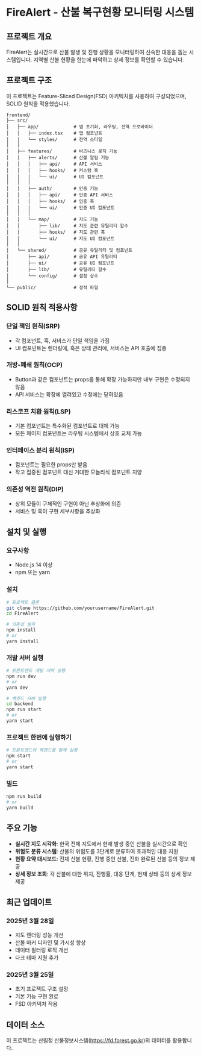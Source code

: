 # FireAlert - 산불 복구현황 모니터링 시스템

## 프로젝트 개요

FireAlert는 실시간으로 산불 발생 및 진행 상황을 모니터링하여 신속한 대응을 돕는 시스템입니다. 지역별 산불 현황을 한눈에 파악하고 상세 정보를 확인할 수 있습니다.

## 프로젝트 구조

이 프로젝트는 Feature-Sliced Design(FSD) 아키텍처를 사용하여 구성되었으며, SOLID 원칙을 적용했습니다.

```
frontend/
├── src/
│   ├── app/             # 앱 초기화, 라우팅, 전역 프로바이더
│   │   ├── index.tsx    # 앱 컴포넌트
│   │   └── styles/      # 전역 스타일
│   │
│   ├── features/        # 비즈니스 로직 기능
│   │   ├── alerts/      # 산불 알림 기능
│   │   │   ├── api/     # API 서비스
│   │   │   ├── hooks/   # 커스텀 훅
│   │   │   └── ui/      # UI 컴포넌트
│   │   │
│   │   ├── auth/        # 인증 기능
│   │   │   ├── api/     # 인증 API 서비스
│   │   │   ├── hooks/   # 인증 훅
│   │   │   └── ui/      # 인증 UI 컴포넌트
│   │   │
│   │   └── map/         # 지도 기능
│   │       ├── lib/     # 지도 관련 유틸리티 함수
│   │       ├── hooks/   # 지도 관련 훅
│   │       └── ui/      # 지도 UI 컴포넌트
│   │
│   └── shared/          # 공유 유틸리티 및 컴포넌트
│       ├── api/         # 공유 API 유틸리티
│       ├── ui/          # 공유 UI 컴포넌트
│       ├── lib/         # 유틸리티 함수
│       └── config/      # 설정 상수
│
└── public/              # 정적 파일
```

## SOLID 원칙 적용사항

### 단일 책임 원칙(SRP)

- 각 컴포넌트, 훅, 서비스가 단일 책임을 가짐
- UI 컴포넌트는 렌더링에, 훅은 상태 관리에, 서비스는 API 호출에 집중

### 개방-폐쇄 원칙(OCP)

- Button과 같은 컴포넌트는 props를 통해 확장 가능하지만 내부 구현은 수정되지 않음
- API 서비스는 확장에 열려있고 수정에는 닫혀있음

### 리스코프 치환 원칙(LSP)

- 기본 컴포넌트는 특수화된 컴포넌트로 대체 가능
- 모든 페이지 컴포넌트는 라우팅 시스템에서 상호 교체 가능

### 인터페이스 분리 원칙(ISP)

- 컴포넌트는 필요한 props만 받음
- 작고 집중된 컴포넌트 대신 거대한 모놀리식 컴포넌트 지양

### 의존성 역전 원칙(DIP)

- 상위 모듈이 구체적인 구현이 아닌 추상화에 의존
- 서비스 및 훅이 구현 세부사항을 추상화

## 설치 및 실행

### 요구사항

- Node.js 14 이상
- npm 또는 yarn

### 설치

```bash
# 프로젝트 클론
git clone https://github.com/yourusername/FireAlert.git
cd FireAlert

# 의존성 설치
npm install
# or
yarn install
```

### 개발 서버 실행

```bash
# 프론트엔드 개발 서버 실행
npm run dev
# or
yarn dev

# 백엔드 서버 실행
cd backend
npm run start
# or
yarn start
```

### 프로젝트 한번에 실행하기

```bash
# 프론트엔드와 백엔드를 함께 실행
npm start
# or
yarn start
```

### 빌드

```bash
npm run build
# or
yarn build
```

## 주요 기능

- **실시간 지도 시각화**: 한국 전체 지도에서 현재 발생 중인 산불을 실시간으로 확인
- **위험도 분류 시스템**: 산불의 위험도를 3단계로 분류하여 효과적인 대응 지원
- **현황 요약 대시보드**: 전체 산불 현황, 진행 중인 산불, 진화 완료된 산불 등의 정보 제공
- **상세 정보 조회**: 각 산불에 대한 위치, 진행률, 대응 단계, 현재 상태 등의 상세 정보 제공

## 최근 업데이트

### 2025년 3월 28일

- 지도 렌더링 성능 개선
- 산불 마커 디자인 및 가시성 향상
- 데이터 필터링 로직 개선
- 다크 테마 지원 추가

### 2025년 3월 25일

- 초기 프로젝트 구조 설정
- 기본 기능 구현 완료
- FSD 아키텍처 적용

## 데이터 소스

이 프로젝트는 산림청 산불정보시스템(https://fd.forest.go.kr)의 데이터를 활용합니다.

